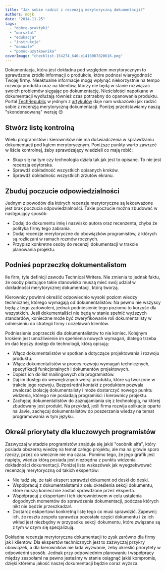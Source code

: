 ```yaml
---
title: "Jak sobie radzić z recenzją merytoryczną dokumentacji?"
authors: mojk
date: "2014-11-25"
tags:
  - "dobre-praktyki"
  - "warsztat"
  - "edukacja"
  - "instrukcje"
  - "manuale"
  - "pomoc-uzytkownika"
coverImage: "checklist-154274_640-e1416907820616.png"
---
```


Dokumentacja, która jest dokładna pod względem merytorycznym to sprawdzone
źródło informacji o produkcie, które podnosi wiarygodność Twojej firmy.
Nieaktualne informacje mogą wpłynąć niekorzystnie na tempo rozwoju produktu oraz
na klientów, którzy nie będą w stanie rozwiązać swoich problemów sięgając po
dokumentację. Nieścisłości napotkane w dokumentacji wydłużają również czas
potrzebny do opanowania produktu. Portal
[TechRepublic](http://www.techrepublic.com/) w jednym z
[artykułów](http://www.techrepublic.com/article/tips-for-managing-the-technical-documentation-tech-review/)
daje nam wskazówki jak radzić sobie z recenzją merytoryczną dokumentacji.
Poniżej przedstawiamy naszą "skondensowaną" wersję 😊

<!--truncate-->

## Stwórz listę kontrolną

Wielu programistów i kierowników nie ma doświadczenia w sprawdzaniu dokumentacji
pod kątem merytorycznym. Poniższe punkty warto zawrzeć w liście kontrolnej, żeby
sprawdzający wiedzieli co mają robić:

- Skup się na tym czy technologia działa tak jak jest to opisane. To nie jest
  recenzja edytorska.
- Sprawdź dokładność wszystkich opisanych kroków.
- Sprawdź dokładnośc wszystkich zrzutów ekranu.

## Zbuduj poczucie odpowiedzialności

Jednym z powodów dla których recenzje merytoryczne są lekceważone jest brak
poczucia odpowiedzialności. Takie poczucie można zbudować w następujący sposób:

- Dodaj do dokumentu imię i nazwisko autora oraz recenzenta, chyba że polityka
  firmy tego zabrania.
- Dodaj recenzje merytoryczne do obowiązków programistów, z których są
  rozliczani w ramach rozmów rocznych.
- Przypisz konkretne osoby do recenzji dokumentacji w trakcie planowania
  projektu.

## Podnieś poprzeczkę dokumentalistom

Ile firm, tyle definicji zawodu Technical Writera. Nie zmienia to jednak faktu,
że osoby piastujące takie stanowisko muszą mieć swój udział w dokładności
merytorycznej dokumentacji, którą tworzą.

Kierownicy powinni określić odpowiednio wysoki poziom wiedzy technicznej,
którego wymagają od dokumentalistów. Na pewno nie wszyscy będą z tego
zadowoleni, jednak podniesienie tego poziomu to korzyść dla wszystkich. Jeśli
dokumentaliści nie będą w stanie spełnić wyższych standardów, konieczne może być
zweryfikowanie roli dokumentalisty w odniesieniu do strategii firmy i oczekiwań
klientów.

Podniesienie poprzeczki dla dokumentalistów to nie koniec. Kolejnym krokiem jest
umożliwienie im spełnienia nowych wymagań, dlatego trzeba im dać lepszy dostęp
do technologii, którą opisują:

- Włącz dokumentalistów w spotkania dotyczące projektowania i rozwoju produktu.
- Włącz dokumentalistów w proces rozwoju wymagań technicznych, specyfikacji
  funkcjonalnych i dokumentów projektowych.
- Dopisz ich do list mailingowych dla programistów.
- Daj im dostęp do wewnętrznych wersji produktu, które są tworzone w trakcie
  jego rozwoju. Bezpośredni kontakt z produktem pozwala zwalczać izolację
  dokumentalisty i może dostarczyć nowego punktu widzenia, którego nie posiadają
  programiści i kierownicy projektu.
- Zachęcaj dokumentalistów do zaznajamiania się z technologią, na której
  zbudowany jest produkt. Na przykład, jeśli firma rozwija aplikacje oparte na
  Javie, zachęcaj dokumentalistów do poszerzania wiedzy na temat programowania w
  tym języku.

## Określ priorytety dla kluczowych programistów

Zazwyczaj w stadzie programistów znajduje się jakiś "osobnik alfa", który
posiada obszerną wiedzę na temat całego projektu, ale ma na głowie sporo rzeczy,
przez co wiecznie nie ma czasu. Pomimo tego, że jego grafik jest napięty, wiedza
którą posiada jest niezbędna z punktu widzenia dokładności dokumentacji. Poniżej
lista wskazówek jak wyegzekwować recenzcję merytoryczną od takich ekspertów:

- Nie łudź się, że taki ekspert sprawdzi dokument od deski do deski.
- Współpracuj z dokumentalistami z celu określenia sekcji dokumentu, które muszą
  koniecznie zostać sprawdzone przez eksperta.
- Współpracuj z ekspertami i ich kierownictwem w celu ustalenia dogodnych
  momentów do sprawdzenia dokumentacji, podczas których nikt nie będzie
  przeszkadzał.
- Dostarcz eskpertowi konkretną listę tego co musi sprawdzić. Zapewnij ich, że
  reszta zespołu sprawdza pozostałe części dokumentu i że ich wkład jest
  niezbędny w przypadku sekcji dokumentu, które związane są z tym w czym się
  specjalizują.

Dokładna recenzja merytoryczna dokumentacji to zysk zarówno dla firmy jak i
klientów. Dla ekspertów technicznych jest to zazwyczaj przykry obowiązek, a dla
kierowników nie lada wyzwanie, żeby określić priorytety w odpowiedni sposób.
Jednak przy odpowiednim planowaniu i współpracy między zespołami na pewno
jesteśmy w stanie osiągnąć jakiś kompromis, dzięki któremu jakość naszej
dokumentacji będzie coraz wyższa.
